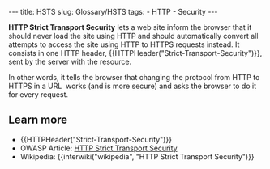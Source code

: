 --- title: HSTS slug: Glossary/HSTS tags: - HTTP - Security ---

**HTTP Strict Transport Security** lets a web site inform the browser that it should never load the site using HTTP and should automatically convert all attempts to access the site using HTTP to HTTPS requests instead. It consists in one HTTP header, {{HTTPHeader("Strict-Transport-Security")}}, sent by the server with the resource.

In other words, it tells the browser that changing the protocol from HTTP to HTTPS in a URL  works (and is more secure) and asks the browser to do it for every request.

Learn more
----------

-   {{HTTPHeader("Strict-Transport-Security")}}
-   OWASP Article: [HTTP Strict Transport Security](https://www.owasp.org/index.php/HTTP_Strict_Transport_Security)
-   Wikipedia: {{interwiki("wikipedia", "HTTP Strict Transport Security")}}
